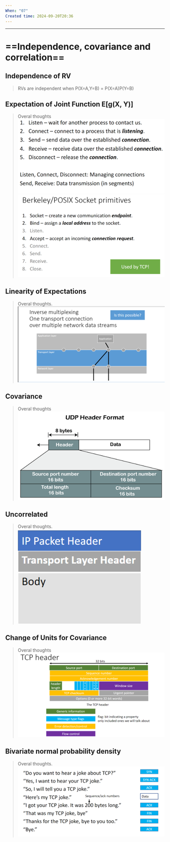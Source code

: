 ```yaml
---
When: "07"
Created time: 2024-09-20T20:36
---
```

---
# ==Independence, covariance and correlation==
## Independence of RV

> RVs are independent when P(X=A,Y=B) = P(X=A)P(Y=B)
## Expectation of Joint Function E[g(X, Y)]

> Overal thoughts
![Untitled 36.png](../../../attachments/Untitled%2036.png)
![Untitled 37.png](../../../attachments/Untitled%2037.png)
## Linearity of Expectations

> Overal thoughts.
![Untitled 38.png](../../../attachments/Untitled%2038.png)
## Covariance

> Overal thoughts
![Untitled 39.png](../../../attachments/Untitled%2039.png)
## Uncorrelated

> Overal thoughts.
![Untitled 40.png](../../../attachments/Untitled%2040.png)
## Change of Units for Covariance

> Overal thoughts
![Untitled 41.png](../../../attachments/Untitled%2041.png)
## Bivariate normal probability density

> Overal thoughts.
![Untitled 42.png](../../../attachments/Untitled%2042.png)